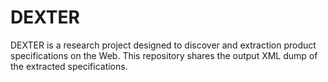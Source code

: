 # DEXTER

DEXTER is a research project designed to discover and extraction product specifications on the Web.
This repository shares the output XML dump of the extracted specifications.
